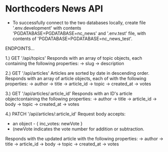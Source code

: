 # Northcoders News API

- To successfully connect to the two databases locally, create file '.env.development' with contents 'PGDATABASE=PGDATABASE=nc_news' and '.env.test' file, with contents of 'PGDATABASE=PGDATABASE=nc_news_test'.

ENDPOINTS...

1.) GET '/api/topics'
Responds with an array of topic objects, each containing the following properties:
-> slug
-> description

2.) GET '/api/articles'
Articles are sorted by date in descending order.
Responds with an array of article objects, each of with the following properties:
-> author
-> title
-> article_id
-> topic
-> created_at
-> votes

3.) GET '/api/articles/:article_id'
Responds with an ID's article objectcontaining the following properties:
-> author
-> title
-> article_id
-> body
-> topic
-> created_at
-> votes

4.) PATCH '/api/articles/:article_id'
Request body accepts:

- an object - { inc_votes: newVote }
- (newVote indicates the vote number for addition or subtraction.

Responds with the updated article with the following properties:
-> author
-> title
-> article_id
-> body
-> topic
-> created_at
-> votes
